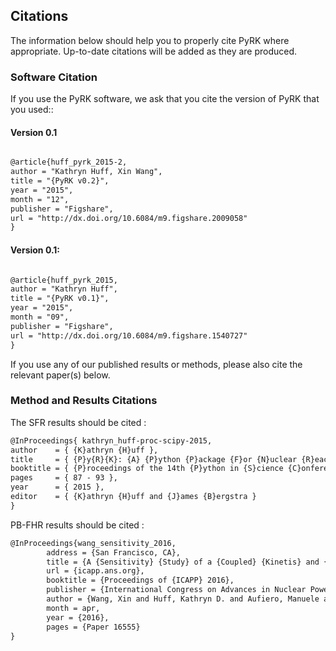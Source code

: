 ## Citations

The information below should help you to properly cite PyRK where appropriate.
Up-to-date citations will be added as they are produced. 

### Software Citation

If you use the PyRK software, we ask that you cite the version of PyRK that you 
used::


#### Version 0.1
```tex

@article{huff_pyrk_2015-2,
author = "Kathryn Huff, Xin Wang",
title = "{PyRK v0.2}",
year = "2015",
month = "12",
publisher = "Figshare",
url = "http://dx.doi.org/10.6084/m9.figshare.2009058"
}
```

#### Version 0.1:

```tex

@article{huff_pyrk_2015,
author = "Kathryn Huff",
title = "{PyRK v0.1}",
year = "2015",
month = "09",
publisher = "Figshare",
url = "http://dx.doi.org/10.6084/m9.figshare.1540727"
}
```
If you use any of our published results or methods, please also cite the
relevant paper(s) below.  


### Method and Results Citations
 
   The SFR results should be cited :

```tex
@InProceedings{ kathryn_huff-proc-scipy-2015,
author    = { {K}athryn {H}uff },
title     = { {P}y{R}{K}: {A} {P}ython {P}ackage {F}or {N}uclear {R}eactor {K}inetics },
booktitle = { {P}roceedings of the 14th {P}ython in {S}cience {C}onference },
pages     = { 87 - 93 },
year      = { 2015 },
editor    = { {K}athryn {H}uff and {J}ames {B}ergstra }
}
```

   PB-FHR results should be cited :

```tex
@InProceedings{wang_sensitivity_2016,
        address = {San Francisco, CA},
        title = {A {Sensitivity} {Study} of a {Coupled} {Kinetis} and {Thermal}-{Hydraulics} {Model} for {Fluoride}-{Salt}-{Cooled}, {High}-{Temperature} {Reactor} ({FHR}) {Transient} {Analysis}},
        url = {icapp.ans.org},
        booktitle = {Proceedings of {ICAPP} 2016},
        publisher = {International Congress on Advances in Nuclear Power Plants},
        author = {Wang, Xin and Huff, Kathryn D. and Aufiero, Manuele and Peterson, Per F. and Fratoni, Massimiliano},
        month = apr,
        year = {2016},
        pages = {Paper 16555}
}
```
